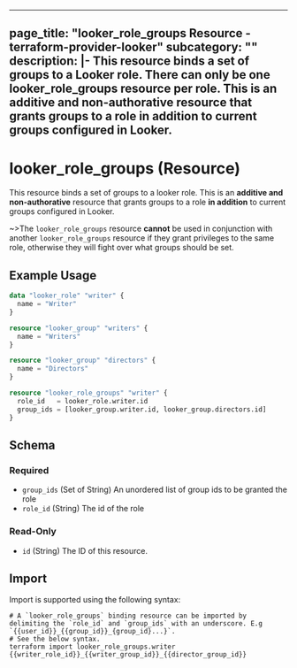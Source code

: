 
---
page_title: "looker_role_groups Resource - terraform-provider-looker"
subcategory: ""
description: |-
  This resource binds a set of groups to a Looker role. There can only be one looker_role_groups resource per role. This is an additive and non-authorative resource that grants groups to a role in addition to current groups configured in Looker.
---

# looker_role_groups (Resource)

This resource binds a set of groups to a looker role.  This is an **additive and non-authorative** resource that grants groups to a role **in addition** to current groups configured in Looker.

~>The `looker_role_groups` resource **cannot** be used in conjunction with another `looker_role_groups` resource if they grant privileges to the same role, otherwise they will fight over what groups should be set.

## Example Usage

```terraform
data "looker_role" "writer" {
  name = "Writer"
}

resource "looker_group" "writers" {
  name = "Writers"
}

resource "looker_group" "directors" {
  name = "Directors"
}

resource "looker_role_groups" "writer" {
  role_id   = looker_role.writer.id
  group_ids = [looker_group.writer.id, looker_group.directors.id]
}
```

<!-- schema generated by tfplugindocs -->
## Schema

### Required

- `group_ids` (Set of String) An unordered list of group ids to be granted the role
- `role_id` (String) The id of the role

### Read-Only

- `id` (String) The ID of this resource.

## Import

Import is supported using the following syntax:

```shell
# A `looker_role_groups` binding resource can be imported by delimiting the `role_id` and `group_ids` with an underscore. E.g `{{user_id}}_{{group_id}}_{group_id}...}`. 
# See the below syntax. 
terraform import looker_role_groups.writer {{writer_role_id}}_{{writer_group_id}}_{{director_group_id}}
```
